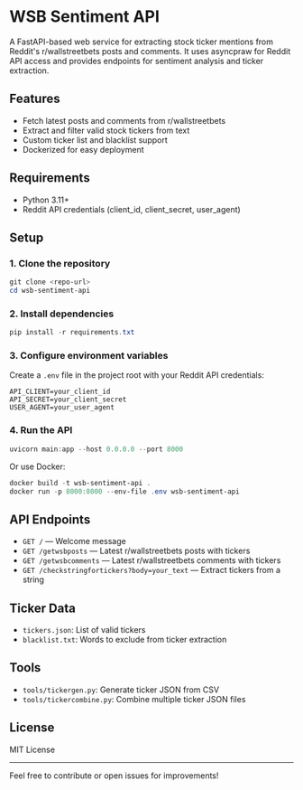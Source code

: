 # WSB Sentiment API

A FastAPI-based web service for extracting stock ticker mentions from Reddit's r/wallstreetbets posts and comments. It uses asyncpraw for Reddit API access and provides endpoints for sentiment analysis and ticker extraction.

## Features
- Fetch latest posts and comments from r/wallstreetbets
- Extract and filter valid stock tickers from text
- Custom ticker list and blacklist support
- Dockerized for easy deployment

## Requirements
- Python 3.11+
- Reddit API credentials (client_id, client_secret, user_agent)

## Setup

### 1. Clone the repository
```powershell
git clone <repo-url>
cd wsb-sentiment-api
```

### 2. Install dependencies
```powershell
pip install -r requirements.txt
```

### 3. Configure environment variables
Create a `.env` file in the project root with your Reddit API credentials:
```
API_CLIENT=your_client_id
API_SECRET=your_client_secret
USER_AGENT=your_user_agent
```

### 4. Run the API
```powershell
uvicorn main:app --host 0.0.0.0 --port 8000
```

Or use Docker:
```powershell
docker build -t wsb-sentiment-api .
docker run -p 8000:8000 --env-file .env wsb-sentiment-api
```

## API Endpoints
- `GET /` — Welcome message
- `GET /getwsbposts` — Latest r/wallstreetbets posts with tickers
- `GET /getwsbcomments` — Latest r/wallstreetbets comments with tickers
- `GET /checkstringfortickers?body=your_text` — Extract tickers from a string

## Ticker Data
- `tickers.json`: List of valid tickers
- `blacklist.txt`: Words to exclude from ticker extraction

## Tools
- `tools/tickergen.py`: Generate ticker JSON from CSV
- `tools/tickercombine.py`: Combine multiple ticker JSON files

## License
MIT License

---

Feel free to contribute or open issues for improvements!
